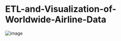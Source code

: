 # ETL-and-Visualization-of-Worldwide-Airline-Data

![image](https://github.com/user-attachments/assets/a618c0c7-0bd6-486d-8bba-9c812d91d64b)
